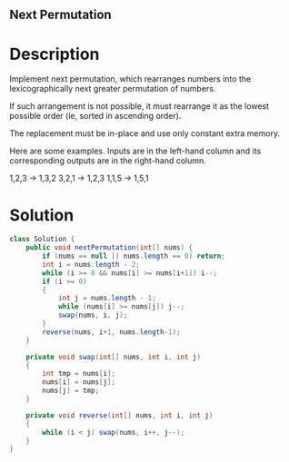 Next Permutation
---

# Description
Implement next permutation, which rearranges numbers into the lexicographically next greater permutation of numbers.

If such arrangement is not possible, it must rearrange it as the lowest possible order (ie, sorted in ascending order).

The replacement must be in-place and use only constant extra memory.

Here are some examples. Inputs are in the left-hand column and its corresponding outputs are in the right-hand column.

1,2,3 → 1,3,2
3,2,1 → 1,2,3
1,1,5 → 1,5,1

# Solution
```java
class Solution {
    public void nextPermutation(int[] nums) {
        if (nums == null || nums.length == 0) return;
        int i = nums.length - 2;
        while (i >= 0 && nums[i] >= nums[i+1]) i--;
        if (i >= 0)
        {
            int j = nums.length - 1;
            while (nums[i] >= nums[j]) j--;
            swap(nums, i, j);
        }
        reverse(nums, i+1, nums.length-1);
    }

    private void swap(int[] nums, int i, int j)
    {
        int tmp = nums[i];
        nums[i] = nums[j];
        nums[j] = tmp;
    }

    private void reverse(int[] nums, int i, int j)
    {
        while (i < j) swap(nums, i++, j--);
    }
}
```
